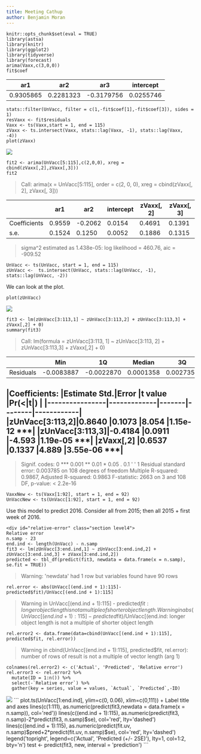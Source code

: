 ```yaml
---
title: Meeting Cathup
author: Benjamin Moran
---
```


```
knitr::opts_chunk$set(eval = TRUE)
library(astsa)
library(knitr)
library(ggplot2)
library(tidyverse)
library(forecast)
arima(Vaxx,c(3,0,0))
fit$coef
```



|ar1      |ar2      |ar3       |intercept|
|---------|---------|----------|---------|
|0.9305865|0.2281323|-0.3179756|0.0255746|

```
stats::filter(UnVacc, filter = c(1,-fit$coef[1],-fit$coef[3]), sides = 1)
resVaxx <- fit$residuals
Vaxx <- ts(Vaxx,start = 1, end = 115)
zVaxx <- ts.intersect(Vaxx, stats::lag(Vaxx, -1), stats::lag(Vaxx, -4))
plot(zVaxx)
```
<img src="{{site.url}}/images/HonoursMeeting/unnamed-chunk-2-1.png" style="display: block; margin: auto;" />

```
fit2 <- arima(UnVacc[5:115],c(2,0,0), xreg = cbind(zVaxx[,2],zVaxx[,3]))
fit2
```

>Call:
arima(x = UnVacc[5:115], order = c(2, 0, 0), xreg = cbind(zVaxx[, 2], zVaxx[, 3]))

|            |ar1   |ar2     |intercept|zVaxx[, 2]|zVaxx[, 3]|
|------------|------|--------|---------|----------|----------|
|Coefficients|0.9559|-0.2062 |0.0154   |0.4691    |0.1391    |
|s.e.        |0.1524|0.1250  |0.0052   |0.1886    |0.1315    |

>sigma^2 estimated as 1.438e-05:  log likelihood = 460.76,  aic = -909.52

```
UnVacc <- ts(UnVacc, start = 1, end = 115)
zUnVacc <-  ts.intersect(UnVacc, stats::lag(UnVacc, -1), stats::lag(UnVacc, -2))
```
We can look at the plot.

```
plot(zUnVacc)
```

<img src="{{site.url}}/images/HonoursMeeting/unnamed-chunk-2-2.png"/>

```
fit3 <- lm(zUnVacc[3:113,1] ~ zUnVacc[3:113,2] + zUnVacc[3:113,3] + zVaxx[,2] + 0)
summary(fit3)
```

>Call:
lm(formula = zUnVacc[3:113, 1] ~ zUnVacc[3:113, 2] + zUnVacc[3:113,3] + zVaxx[,2] + 0)

|         |Min       |1Q        |Median    |3Q       |Max      |
|---------|----------|----------|----------|---------|---------|
|Residuals|-0.0083887|-0.0022870| 0.0001358|0.0027351|0.0102503|


|Coefficients:   |Estimate Std.|Error  |t value |Pr(<|t|)    |
|----------------|-------------|-------|--------|------------|                  
|zUnVacc[3:113,2]|0.8640       |0.1073 |8.054   |1.15e-12 ***|
|zUnVacc[3:113,3]|-0.4184      |0.0911 |-4.593  |1.19e-05 ***|
|zVaxx[,2]       |0.6537       |0.1337 |4.889   |3.55e-06 ***|
 ---
 >Signif. codes:  0 *** 0.001 ** 0.01 * 0.05 . 0.1 ' ' 1
 Residual standard error: 0.003785 on 108 degrees of freedom
 Multiple R-squared:  0.9867, Adjusted R-squared:  0.9863
 F-statistic:  2663 on 3 and 108 DF,  p-value: < 2.2e-16

```
VaxxNew <- ts(Vaxx[1:92], start = 1, end = 92)
UnVaccNew <- ts(UnVacc[1:92], start = 1, end = 92)
```
Use this model to predict 2016. Consider all from 2015; then all 2015 + first week of 2016.

```
<div id="relative-error" class="section level4">
Relative error
n.samp - 23
end.ind <- length(UnVacc) - n.samp
fit3 <- lm(zUnVacc[3:end.ind,1] ~ zUnVacc[3:end.ind,2] + zUnVacc[3:end.ind,3] + zVaxx[3:end.ind,2])
predicted <- tbl_df(predict(fit3, newdata = data.frame(x = n.samp), se.fit = TRUE))
```

> Warning: 'newdata' had 1 row but variables found have 90 rows

```
rel.error <- abs(UnVacc[(end.ind + 1):115]-predicted$fit)/UnVacc[(end.ind + 1):115]
```

> Warning in UnVacc[(end.ind + 1):115] - predicted$fit: longer object length
 is not a multiple of shorter object length.
 Warning in abs(UnVacc[(end.ind + 1):115] - predicted$fit)/UnVacc[(end.ind: longer object length is not a multiple of shorter object length

```
rel.error2 <- data.frame(data=cbind(UnVacc[(end.ind + 1):115], predicted$fit, rel.error))
```

> Warning in cbind(UnVacc[(end.ind + 1):115], predicted$fit, rel.error):
 number of rows of result is not a multiple of vector length (arg 1)
```
colnames(rel.error2) <- c('Actual', 'Predicted', 'Relative error')
rel.error3 <- rel.error2 %>%
  mutate(ID = 1:n()) %>%
  select(-`Relative error`) %>%
  gather(key = series, value = values, `Actual`, `Predicted`,-ID)
```

<img src="{{site.url}}/images/HonoursMeeting/relerror-1.png"/>
```
plot.ts(UnVacc[1:end.ind], ylim=c(0, 0.06), xlim=c(0,111)) + Label title and axes
lines(c(1:111), as.numeric(predict(fit3,newdata = data.frame(x = n.samp)), col='red'))
lines(c((end.ind + 1):115), as.numeric(predict(fit3, n.samp)-2*predict(fit3, n.samp)$se), col='red', lty='dashed')
lines(c((end.ind + 1):115), as.numeric(predict(fit.uv, n.samp)$pred+2*predict(fit.uv, n.samp)$se), col='red', lty='dashed')
legend('topright', legend=c('Actual', 'Predicted (+/- 2SE)'), lty=1, col=1:2, bty='n')
test <- predict(fit3, new, interval = 'prediction')
```
